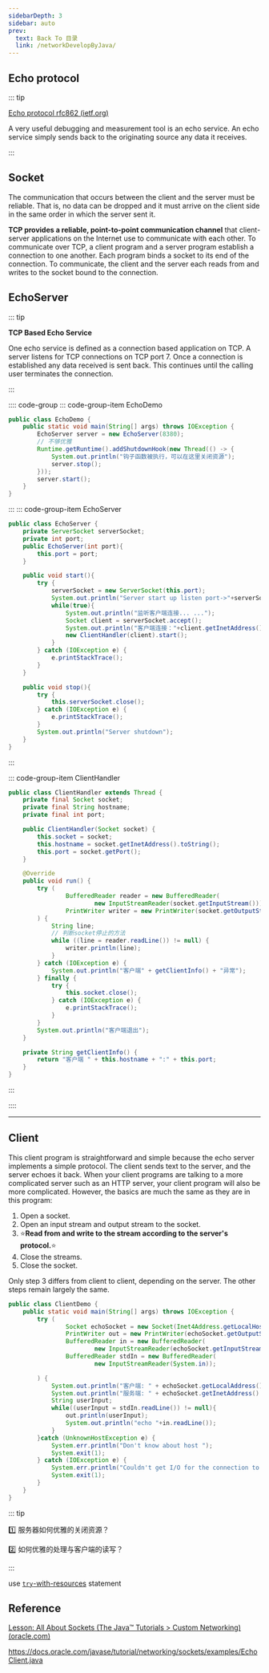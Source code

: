 ```yaml
---
sidebarDepth: 3
sidebar: auto
prev:
  text: Back To 目录
  link: /networkDevelopByJava/
---
```




## Echo protocol

::: tip

[Echo protocol rfc862 (ietf.org)](https://datatracker.ietf.org/doc/html/rfc862) 

A very useful debugging and measurement tool is an echo service.  An echo service simply sends back to the originating source any data it receives.

::: 



## Socket

The communication that occurs between the client and the server must be reliable. That is, no data can be dropped and it must arrive on the client side in the same order in which the server sent it.

**TCP provides a reliable, point-to-point communication channel** that client-server applications on the Internet use to communicate with each other. To communicate over TCP, a client program and a server program establish a connection to one another. Each program binds a socket to its end of the connection. To communicate, the client and the server each reads from and writes to the socket bound to the connection.

## EchoServer

::: tip

**TCP Based Echo Service**

One echo service is defined as a connection based application on TCP. A server listens for TCP connections on TCP port 7.  Once a connection is established any data received is sent back.  This continues until the calling user terminates the connection.

::: 



:::: code-group
::: code-group-item EchoDemo

```java {4-8}
public class EchoDemo {
    public static void main(String[] args) throws IOException {
        EchoServer server = new EchoServer(8380);
        // 不够优雅
        Runtime.getRuntime().addShutdownHook(new Thread(() -> {
            System.out.println("钩子函数被执行，可以在这里关闭资源");
            server.stop();
        }));
        server.start();
    }
}
```

:::
::: code-group-item EchoServer

```java {14，16}
public class EchoServer {
    private ServerSocket serverSocket;
    private int port;
    public EchoServer(int port){
        this.port = port;
    }

    public void start(){
        try {
            serverSocket = new ServerSocket(this.port);
            System.out.println("Server start up listen port->"+serverSocket.getLocalPort());
            while(true){
                System.out.println("监听客户端连接... ...");
                Socket client = serverSocket.accept();
                System.out.println("客户端连接："+client.getInetAddress()+":"+client.getPort());
                new ClientHandler(client).start();
            }
        } catch (IOException e) {
            e.printStackTrace();
        }
    }

    public void stop(){
        try {
            this.serverSocket.close();
        } catch (IOException e) {
            e.printStackTrace();
        }
        System.out.println("Server shutdown");
    }
}
```

:::

::: code-group-item ClientHandler

```java {17}
public class ClientHandler extends Thread {
    private final Socket socket;
    private final String hostname;
    private final int port;

    public ClientHandler(Socket socket) {
        this.socket = socket;
        this.hostname = socket.getInetAddress().toString();
        this.port = socket.getPort();
    }

    @Override
    public void run() {
        try (
                BufferedReader reader = new BufferedReader(
                        new InputStreamReader(socket.getInputStream()));
                PrintWriter writer = new PrintWriter(socket.getOutputStream(),true)
        ) {
            String line;
            // 判断socket停止的方法
            while ((line = reader.readLine()) != null) {
                writer.println(line);
            }
        } catch (IOException e) {
            System.out.println("客户端" + getClientInfo() + "异常");
        } finally {
            try {
                this.socket.close();
            } catch (IOException e) {
                e.printStackTrace();
            }
        }
        System.out.println("客户端退出");
    }

    private String getClientInfo() {
        return "客户端 " + this.hostname + ":" + this.port;
    }
}
```

:::

::::

----------

## Client

This client program is straightforward and simple because the echo server implements a simple protocol. The client sends text to the server, and the server echoes it back. When your client programs are talking to a more complicated server such as an HTTP server, your client program will also be more complicated. However, the basics are much the same as they are in this program:

1. Open a socket.
2. Open an input stream and output stream to the socket.
3. :star:**Read from and write to the stream according to the server's protocol.**:star:
4. Close the streams.
5. Close the socket.

Only step 3 differs from client to client, depending on the server. The other steps remain largely the same.

```java {3-11}
public class ClientDemo {
    public static void main(String[] args) throws IOException {
        try (
                Socket echoSocket = new Socket(Inet4Address.getLocalHost(),8380);
                PrintWriter out = new PrintWriter(echoSocket.getOutputStream(),true);
                BufferedReader in = new BufferedReader(
                        new InputStreamReader(echoSocket.getInputStream()));
                BufferedReader stdIn = new BufferedReader(
                        new InputStreamReader(System.in));

        ) {
            System.out.println("客户端: " + echoSocket.getLocalAddress() + ":" + echoSocket.getLocalPort());
            System.out.println("服务端: " + echoSocket.getInetAddress() + ":" + echoSocket.getPort());
            String userInput;
            while((userInput = stdIn.readLine()) != null){
                out.println(userInput);
                System.out.println("echo "+in.readLine());
            }
        }catch (UnknownHostException e) {
            System.err.println("Don't know about host ");
            System.exit(1);
        } catch (IOException e) {
            System.err.println("Couldn't get I/O for the connection to ");
            System.exit(1);
        }
    }
}
```

::: tip

:one: 服务器如何优雅的关闭资源？

:two: 如何优雅的处理与客户端的读写？

:::

use [`try`-with-resources](https://docs.oracle.com/javase/tutorial/essential/exceptions/tryResourceClose.html) statement 

## Reference



[Lesson: All About Sockets (The Java™ Tutorials > Custom Networking) (oracle.com)](https://docs.oracle.com/javase/tutorial/networking/sockets/index.html)

https://docs.oracle.com/javase/tutorial/networking/sockets/examples/EchoClient.java

